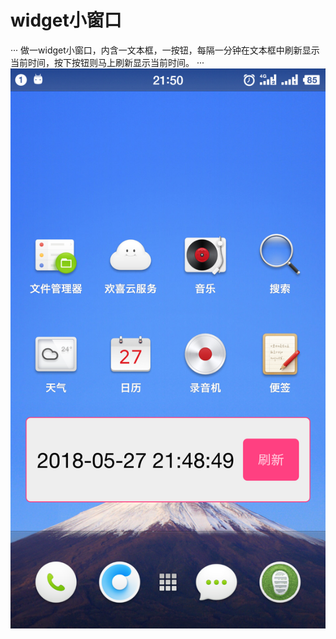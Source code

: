 # widget小窗口
···
做一widget小窗口，内含一文本框，一按钮，每隔一分钟在文本框中刷新显示当前时间，按下按钮则马上刷新显示当前时间。
···
![Image text](https://github.com/Clinan/AndroidLessonDemo/blob/master/LessonTest10/output/screenshoot.png)
